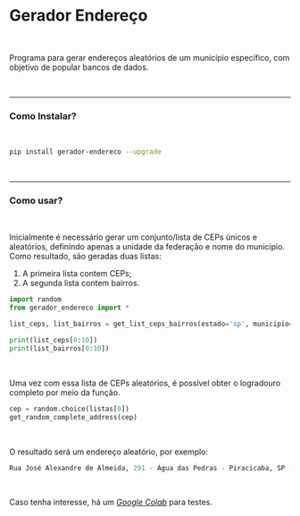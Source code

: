 # Gerador Endereço

<br>

Programa para gerar endereços aleatórios de um município específico, com objetivo de popular bancos de dados.

<br>

----

### Como Instalar?

<br>

```bash
pip install gerador-endereco --upgrade
```

<br>

----

### Como usar?

<br>

Inicialmente é necessário gerar um conjunto/lista de CEPs únicos e aleatórios, definindo apenas a unidade da federação e nome do município. Como resultado, são geradas duas listas:

1. A primeira lista contem CEPs;
2. A segunda lista contem bairros.

```python
import random
from gerador_endereco import *

list_ceps, list_bairros = get_list_ceps_bairros(estado='sp', municipio='piracicaba')

print(list_ceps[0:10])
print(list_bairros[0:10])
```

<br>

Uma vez com essa lista de CEPs aleatórios, é possível obter o logradouro completo por meio da função.

```python
cep = random.choice(listas[0])
get_random_complete_address(cep)
```

<br>

O resultado será um endereço aleatório, por exemplo:

```python
Rua José Alexandre de Almeida, 291 - Água das Pedras - Piracicaba, SP - CEP: 13404-206
```

<br>

Caso tenha interesse, há um [*Google Colab*](https://colab.research.google.com/drive/1fljRarvBgD9Lm3k3PO23a6m_E8Zd5kFL#scrollTo=3CyI_-0SbCPm) para testes.
